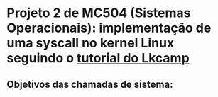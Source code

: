 # Projeto 2 de MC504 (Sistemas Operacionais): implementação de uma syscall no kernel Linux seguindo o [tutorial do **Lkcamp**](https://docs.lkcamp.dev/intro_tutorials/boot/)

## Objetivos das chamadas de sistema:
